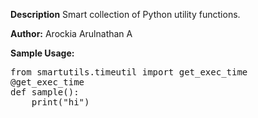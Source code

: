 <b>Description</b>
Smart collection of Python utility functions.

<b>Author:</b> Arockia Arulnathan A

<b>Sample Usage:</b>

<pre>
from smartutils.timeutil import get_exec_time
@get_exec_time
def sample():
    print("hi")
</pre>
